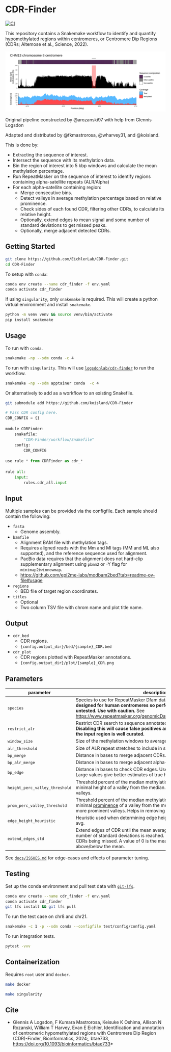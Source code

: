 # CDR-Finder
[![CI](https://github.com/koisland/CDR-Finder/actions/workflows/main.yaml/badge.svg)](https://github.com/koisland/CDR-Finder/actions/workflows/main.yaml)

This repository contains a Snakemake workflow to identify and quantify hypomethylated regions within centromeres, or Centromere Dip Regions (CDRs; Altemose et al., Science, 2022).

![](docs/chr8.png)

Original pipeline constructed by @arozanski97 with help from Glennis Logsdon

Adapted and distributed by @fkmastrorosa, @wharvey31, and @koisland.

This is done by:
- Extracting the sequence of interest.
- Intersect the sequence with its methylation data.
- Bin the region of interest into 5 kbp windows and calculate the mean methylation percentage.
- Run RepeatMasker on the sequence of interest to identify regions containing alpha-satellite repeats (ALR/Alpha)
- For each alpha-satellite containing region:
    * Merge consecutive bins.
    * Detect valleys in average methylation percentage based on relative prominence.
    * Check sides of each found CDR, filtering other CDRs, to calculate its relative height.
    * Optionally, extend edges to mean signal and some number of standard deviations to get missed peaks.
    * Optionally, merge adjacent detected CDRs.


## Getting Started
```bash
git clone https://github.com/EichlerLab/CDR-Finder.git
cd CDR-Finder
```

To setup with `conda`:
```bash
conda env create --name cdr_finder -f env.yaml
conda activate cdr_finder
```

If using `singularity`, only `snakemake` is required. This will create a python virtual environment and install `snakemake`.
```bash
python -m venv venv && source venv/bin/activate
pip install snakemake
```

## Usage
To run with `conda`.
```bash
snakemake -np --sdm conda -c 4
```

To run with `singularity`. This will use [`logsdonlab/cdr-finder`](https://hub.docker.com/r/logsdonlab/cdr-finder) to run the workflow.
```bash
snakemake -np --sdm apptainer conda  -c 4
```

Or alternatively to add as a workflow to an existing Snakefile.
```bash
git submodule add https://github.com/koisland/CDR-Finder
```

```python
# Pass CDR config here.
CDR_CONFIG = {}

module CDRFinder:
    snakefile:
        "CDR-Finder/workflow/Snakefile"
    config:
        CDR_CONFIG

use rule * from CDRFinder as cdr_*

rule all:
    input:
        rules.cdr_all.input
```

## Input
Multiple samples can be provided via the configfile. Each sample should contain the following:
- `fasta`
    * Genome assembly.
- `bamfile`
    * Alignment BAM file with methylation tags.
    * Requires aligned reads with the Mm and Ml tags (MM and ML also supported), and the reference sequence used for alignment.
    * PacBio data requires that the alignment does not hard-clip supplementary alignment using `pbmm2` or -Y flag for `minimap2`/`winnowmap`.
    * https://github.com/epi2me-labs/modbam2bed?tab=readme-ov-file#usage
- `regions`
    * BED file of target region coordinates.
- `titles`
    * Optional
    * Two column TSV file with chrom name and plot title name.

## Output
- `cdr_bed`
    * CDR regions.
    * `{config.output_dir}/bed/{sample}_CDR.bed`
- `cdr_plot`
    * CDR regions plotted with RepeatMasker annotations.
    * `{config.output_dir}/plot/{sample}_CDR.png`

## Parameters
|parameter|description|default|
|-|-|-|
|`species`|Species to use for RepeatMasker Dfam database. **CDR-Finder was designed for human centromeres so performance in other species is untested. Use with caution.** See https://www.repeatmasker.org/genomicDatasets/RMGenomicDatasets.html.|human|
|`restrict_alr`|Restrict CDR search to sequence annotated as `ALR/Alpha` by RepeatMasker. **Disabling this will cause false positives and should only be set to `false` if the input region is well curated.**|true|
|`window_size`|Size of the methylation windows to average over.|5000|
|`alr_threshold`|Size of ALR repeat stretches to include in search of CDR.|100,000|
|`bp_merge`|Distance in bases to merge adjacent CDRs. Can be omitted.|1|
|`bp_alr_merge`|Distance in bases to merge adjacent alpha-satellite regions.|1,000|
|`bp_edge`|Distance in bases to check CDR edges. Used to determine height of dip. Large values give better estimates of true height.|500,000|
|`height_perc_valley_threshold`|Threshold percent of the median methylation percentage needed as the minimal height of a valley from the median. Larger values filter for deeper valleys.|0.34|
|`prom_perc_valley_threshold`|Threshold percent of the median methylation percentage needed as the minimal [prominence](https://en.wikipedia.org/wiki/Topographic_prominence) of a valley from the median. Larger values filter for more prominent valleys. Helps in removing low-confidence CDRs.|0.3|
|`edge_height_heuristic`|Heuristic used when determining edge height of CDR. Either min, max, or avg.|min|
|`extend_edges_std`|Extend edges of CDR until the mean average methylation signal and some number of standard deviations is reached. May fix smaller, less prominent CDRs being missed. A value of 0 is the mean while +1/-1 is one stdev above/below the mean.|-1|

See [`docs/ISSUES.md`](docs/ISSUES.md) for edge-cases and effects of parameter tuning.

## Testing
Set up the conda environment and pull test data with [`git-lfs`](https://git-lfs.com/).
```bash
conda env create --name cdr_finder -f env.yaml
conda activate cdr_finder
git lfs install && git lfs pull
```

To run the test case on chr8 and chr21.
```bash
snakemake -c 1 -p --sdm conda --configfile test/config/config.yaml
```

To run integration tests.
```bash
pytest -vvv
```

## Containerization
Requires `root` user and `docker`.
```bash
make docker
```

```bash
make singularity
```

## Cite
* Glennis A Logsdon, F Kumara Mastrorosa, Keisuke K Oshima, Allison N Rozanski, William T Harvey, Evan E Eichler, Identification and annotation of centromeric hypomethylated regions with Centromere Dip Region (CDR)-Finder, Bioinformatics, 2024;, btae733, https://doi.org/10.1093/bioinformatics/btae733*